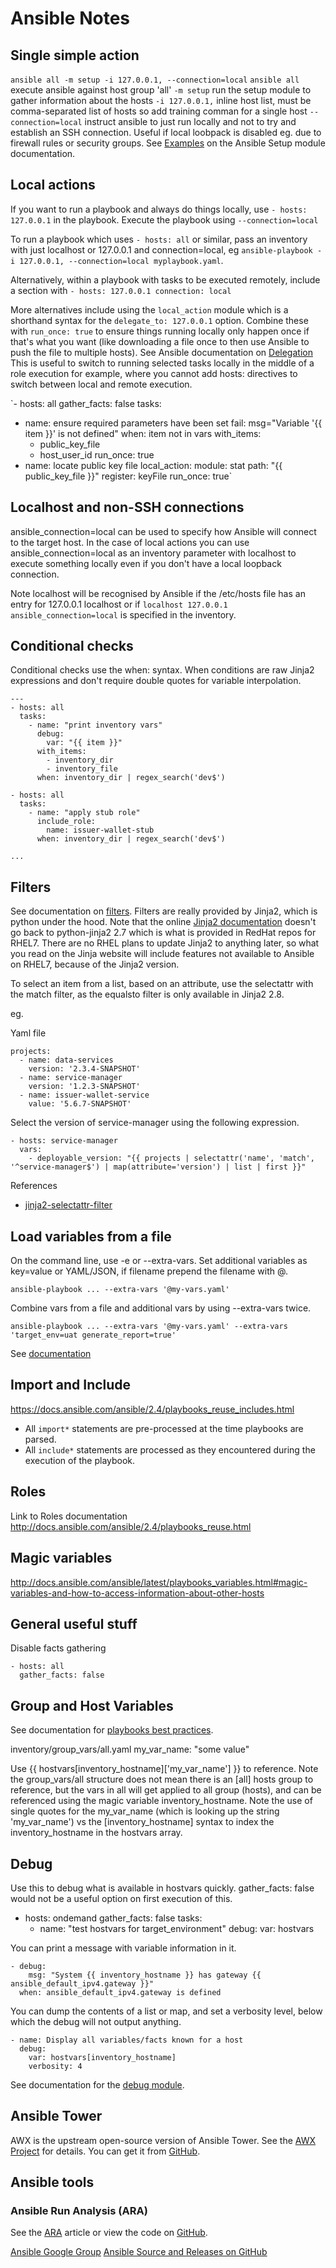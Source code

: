 # Ansible Notes

## Single simple action
`ansible all -m setup -i 127.0.0.1, --connection=local`
`ansible all` execute ansible against host group 'all'
`-m setup` run the setup module to gather information about the hosts
`-i 127.0.0.1,` inline host list, must be comma-separated list of hosts so add training comman for a single host
`--connection=local` instruct ansible to just run locally and not to try and establish an SSH connection. Useful if local loobpack is disabled eg. due to firewall rules or security groups. 
See [Examples](https://docs.ansible.com/ansible/latest/modules/setup_module.html#examples) on the Ansible Setup module documentation.

## Local actions
If you want to run a playbook and always do things locally, use `- hosts: 127.0.0.1` in the playbook. Execute the playbook using `--connection=local`

To run a playbook which uses `- hosts: all` or similar, pass an inventory with just localhost or 127.0.0.1 and connection=local, eg `ansible-playbook -i 127.0.0.1, --connection=local myplaybook.yaml`. 

Alternatively, within a playbook with tasks to be executed remotely, include a section with 
`- hosts: 127.0.0.1
  connection: local`

More alternatives include using the `local_action` module which is a shorthand syntax for  the `delegate_to: 127.0.0.1` option. Combine these with `run_once: true` to ensure things running locally only happen once if that's what you want (like downloading a file once to then use Ansible to push the file to multiple hosts). See Ansible documentation on [Delegation](https://docs.ansible.com/ansible/latest/user_guide/playbooks_delegation.html#delegation) This is useful to switch to running selected tasks locally in the middle of a role execution for example, where you cannot add hosts: directives to switch between local and remote execution.

`- hosts: all
  gather_facts: false
  tasks:
  - name: ensure required parameters have been set
    fail: msg="Variable '{{ item }}' is not defined"
    when: item not in vars
    with_items:
      - public_key_file
      - host_user_id
    run_once: true
  - name: locate public key file
    local_action:
      module: stat
      path: "{{ public_key_file }}"
    register: keyFile
    run_once: true`

## Localhost and non-SSH connections
ansible_connection=local can be used to specify how Ansible will connect to the target host. In the case of local actions you can use ansible_connection=local as an inventory parameter with localhost to execute something locally even if you don't have a local loopback connection.

Note localhost will be recognised by Ansible if the /etc/hosts file has an entry for 127.0.0.1 localhost or if `localhost 127.0.0.1 ansible_connection=local` is specified in the inventory.

## Conditional checks
Conditional checks use the when: syntax. When conditions are raw Jinja2 expressions and don't require double quotes for variable interpolation.

    ---
    - hosts: all
      tasks:
        - name: "print inventory vars"
          debug:
            var: "{{ item }}"
          with_items:
            - inventory_dir
            - inventory_file
          when: inventory_dir | regex_search('dev$')
    
    - hosts: all
      tasks:
        - name: "apply stub role"
          include_role:
            name: issuer-wallet-stub
          when: inventory_dir | regex_search('dev$')
    
    ...


## Filters

See documentation on [filters](http://docs.ansible.com/ansible/latest/user_guide/playbooks_filters.html).
Filters are really provided by Jinja2, which is python under the hood. Note that the online [Jinja2 documentation](http://jinja.pocoo.org/docs/2.10/templates/#builtin-filters) doesn't go back to python-jinja2 2.7 which is what is provided in RedHat repos for RHEL7. There are no RHEL plans to update Jinja2 to anything later, so what you read on the Jinja website will include features not available to Ansible on RHEL7, because of the Jinja2 version. 

To select an item from a list, based on an attribute, use the selectattr with the match filter, as the equalsto filter is only available in Jinja2 2.8.

eg. 

Yaml file

    projects:
      - name: data-services
        version: '2.3.4-SNAPSHOT'
      - name: service-manager
        version: '1.2.3-SNAPSHOT'
      - name: issuer-wallet-service
      	value: '5.6.7-SNAPSHOT'

Select the version of service-manager using the following expression.

    - hosts: service-manager
      vars:
        - deployable_version: "{{ projects | selectattr('name', 'match', '^service-manager$') | map(attribute='version') | list | first }}"

References

* [jinja2-selectattr-filter](http://www.oznetnerd.com/jinja2-selectattr-filter/)

## Load variables from a file
On the command line, use -e or --extra-vars. Set additional variables as key=value or YAML/JSON, if filename prepend the filename with @.

    ansible-playbook ... --extra-vars '@my-vars.yaml'

Combine vars from a file and additional vars by using --extra-vars twice.

    ansible-playbook ... --extra-vars '@my-vars.yaml' --extra-vars 'target_env=uat generate_report=true'

See [documentation](https://docs.ansible.com/ansible/2.4/ansible-playbook.html#cmdoption-ansible-playbook-e)

## Import and Include
https://docs.ansible.com/ansible/2.4/playbooks_reuse_includes.html

* All `import*` statements are pre-processed at the time playbooks are parsed.
* All `include*` statements are processed as they encountered during the execution of the playbook.

## Roles

Link to Roles documentation
http://docs.ansible.com/ansible/2.4/playbooks_reuse.html

## Magic variables

http://docs.ansible.com/ansible/latest/playbooks_variables.html#magic-variables-and-how-to-access-information-about-other-hosts


## General useful stuff

Disable facts gathering

    - hosts: all
      gather_facts: false


## Group and Host Variables

See documentation for [playbooks best practices](http://docs.ansible.com/ansible/latest/playbooks_best_practices.html#group-and-host-variables).

inventory/group_vars/all.yaml
my_var_name: "some value"

Use {{ hostvars[inventory_hostname]['my_var_name'] }} to reference. Note the group_vars/all structure does not mean there is an [all] hosts group to reference, but the vars in all will get applied to all group (hosts), and can be referenced using the magic variable inventory_hostname. Note the use of single quotes for the my_var_name (which is looking up the string 'my_var_name') vs the [inventory_hostname] syntax to index the inventory_hostname in the hostvars array. 

## Debug
Use this to debug what is available in hostvars quickly. gather_facts: false would not be a useful option on first execution of this.
- hosts: ondemand
  gather_facts: false
  tasks:
  - name: "test hostvars for target_environment"
    debug:
      var: hostvars

You can print a message with variable information in it.

    - debug:
        msg: "System {{ inventory_hostname }} has gateway {{ ansible_default_ipv4.gateway }}"
      when: ansible_default_ipv4.gateway is defined

You can dump the contents of a list or map, and set a verbosity level, below which the debug will not output anything. 

    - name: Display all variables/facts known for a host
      debug:
        var: hostvars[inventory_hostname]
        verbosity: 4

See documentation for the [debug module](http://docs.ansible.com/ansible/latest/modules/debug_module.html).

## Ansible Tower
AWX is the upstream open-source version of Ansible Tower. See the [AWX Project](https://www.ansible.com/products/awx-project) for details. You can get it from [GitHub](https://github.com/ansible/awx).

## Ansible tools

### Ansible Run Analysis (ARA)
See the [ARA](https://dzone.com/articles/ansible-run-analysis) article or view the code on [GitHub](https://github.com/openstack/ara).

[Ansible Google Group](https://groups.google.com/forum/#!forum/ansible-project)
[Ansible Source and Releases on GitHub](https://github.com/ansible/ansible/releases)
